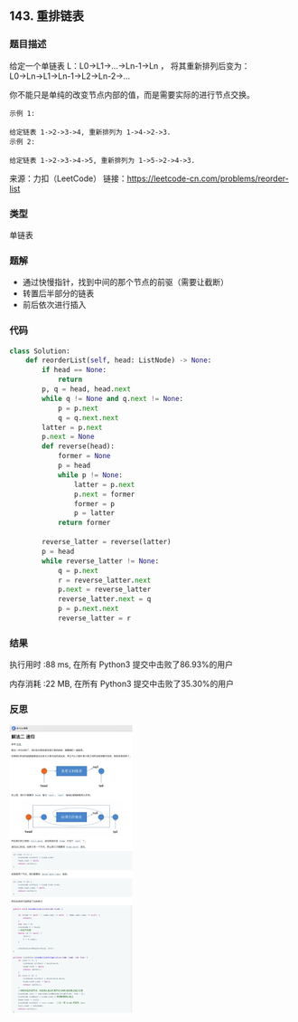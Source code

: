 ## 143. 重排链表



### 题目描述

给定一个单链表 L：L0→L1→…→Ln-1→Ln ，
将其重新排列后变为： L0→Ln→L1→Ln-1→L2→Ln-2→…

你不能只是单纯的改变节点内部的值，而是需要实际的进行节点交换。

```
示例 1:

给定链表 1->2->3->4, 重新排列为 1->4->2->3.
示例 2:

给定链表 1->2->3->4->5, 重新排列为 1->5->2->4->3.
```

来源：力扣（LeetCode）
链接：https://leetcode-cn.com/problems/reorder-list

### 类型

单链表



### 题解

- 通过快慢指针，找到中间的那个节点的前驱（需要让截断）
- 转置后半部分的链表
- 前后依次进行插入



### 代码

```python
class Solution:
    def reorderList(self, head: ListNode) -> None:
    	if head == None:
    		return 
    	p, q = head, head.next
    	while q != None and q.next != None:
    		p = p.next
    		q = q.next.next
    	latter = p.next
    	p.next = None
    	def reverse(head):
    		former = None
    		p = head
    		while p != None:
    			latter = p.next
    			p.next = former
    			former = p
    			p = latter
    		return former

    	reverse_latter = reverse(latter)
    	p = head
    	while reverse_latter != None:
    		q = p.next
    		r = reverse_latter.next
    		p.next = reverse_latter
    		reverse_latter.next = q
    		p = p.next.next
    		reverse_latter = r
```



### 结果

执行用时 :88 ms, 在所有 Python3 提交中击败了86.93%的用户

内存消耗 :22 MB, 在所有 Python3 提交中击败了35.30%的用户



### 反思

<img src="../images/29.png" style="zoom:50%;" />